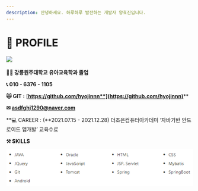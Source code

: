 ```yaml
---
description: 안녕하세요. 하루하루 발전하는 개발자 양효진입니다.
---
```


# 👩 PROFILE

![](.gitbook/assets/KakaoTalk\_20220103\_182932806.jpg)

**👩‍🎓 강릉원주대학교 유아교육학과 졸업** &#x20;

**📞 010 - 6376 - 1105**

**🐱 GIT :** [**https://github.com/hyojinnn**](https://github.com/hyojinnn)****

&#x20;**✉  asdfghj1290@naver.com**

**💻 CAREER : (**2021.07.15 - 2021.12.28) 더조은컴퓨터아카데미 ‘자바기반 안드로이드 앱개발’ 교육수료

&#x20;**⚒  SKILLS**

![](.gitbook/assets/skills.PNG)
